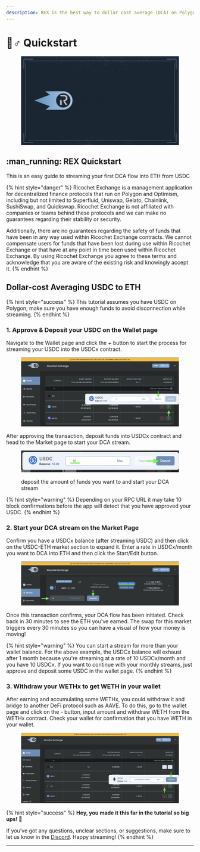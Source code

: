 ```yaml
---
description: REX is the best way to dollar cost average (DCA) on Polygon
---
```


# 🏃♂ Quickstart

<figure><img src=".gitbook/assets/165824337-81f487c9-fa13-4048-af1c-41869d822aac.gif" alt=""><figcaption></figcaption></figure>

## :man\_running: REX Quickstart&#x20;

This is an easy guide to streaming your first DCA flow into ETH from USDC

{% hint style="danger" %}
Ricochet Exchange is a management application for decentralized finance protocols that run on Polygon and Optimism, including but not limited to Superfluid, Uniswap, Gelato, Chainlink, SushiSwap, and Quickswap. Ricochet Exchange is not affiliated with companies or teams behind these protocols and we can make no guarantees regarding their stability or security.&#x20;

Additionally, there are no guarantees regarding the safety of funds that have been in any way used within Ricochet Exchange contracts. We cannot compensate users for funds that have been lost during use within Ricochet Exchange or that have at any point in time been used within Ricochet Exchange. By using Ricochet Exchange you agree to these terms and acknowledge that you are aware of the existing risk and knowingly accept it.
{% endhint %}



## Dollar-cost Averaging USDC to ETH

{% hint style="success" %}
This tutorial assumes you have USDC on Polygon; make sure you have enough funds to avoid disconnection while streaming.&#x20;
{% endhint %}

### 1. Approve & Deposit your USDC on the Wallet page

Navigate to the Wallet page and click the + button to start the process for streaming your USDC into the USDCx contract.&#x20;

<figure><img src=".gitbook/assets/Screen Shot 2022-10-09 at 1.09.03 PM.png" alt=""><figcaption></figcaption></figure>

After approving the transaction, deposit funds into USDCx contract and  head to the Market page to start your DCA stream.

<figure><img src=".gitbook/assets/Screen Shot 2022-10-09 at 1.14.44 PM.png" alt=""><figcaption><p>deposit the amount of funds you want to and start your DCA stream</p></figcaption></figure>

{% hint style="warning" %}
Depending on your RPC URL it may take 10 block confirmations before the app will detect that you have approved your USDC.
{% endhint %}

### 2. Start your DCA stream on the Market Page

Confirm you have a USDCx balance (after streaming USDC) and then click on the USDC-ETH market section to expand it. Enter a rate in USDCx/month you want to DCA into ETH and then click the Start/Edit button.    &#x20;

<figure><img src=".gitbook/assets/Screen Shot 2022-10-09 at 1.21.20 PM.png" alt=""><figcaption></figcaption></figure>

Once this transaction confirms, your DCA flow has been initiated. Check back in 30 minutes to see the ETH you've earned. The swap for this market triggers every 30 minutes so you can have a visual of how your money is moving!&#x20;

{% hint style="warning" %}
You can start a stream for more than your wallet balance. For the above example, the USDCx balance will exhaust after 1  month because you're streaming at a rate of 10 USDCx/month and you have 10 USDCx. If you want to continue with your monthly streams, just approve and deposit some USDC in the wallet page.
{% endhint %}

### 3. **Withdraw your WETHx to get WETH in your wallet**

After earning and accumulating some WETHx, you could withdraw it and bridge to another DeFi protocol such as AAVE. To do this, go to the wallet page and click on the - button, input amount and withdraw WETH from the WETHx contract. Check your wallet for confirmation that you have WETH in your wallet.

<figure><img src=".gitbook/assets/Screen Shot 2022-10-10 at 9.27.56 AM.png" alt=""><figcaption></figcaption></figure>

{% hint style="success" %}
**Hey, you made it this far in the tutorial so big ups! 🥳**

If you've got any questions, unclear sections, or suggestions, make sure to let us know in the [Discord](https://discord.com/invite/egu4FZbPBM). Happy streaming!
{% endhint %}

***
